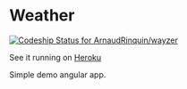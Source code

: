 # Weather

[ ![Codeship Status for ArnaudRinquin/wayzer](https://www.codeship.io/projects/7ae36440-ae06-0132-b077-526b9a410e37/status)](https://www.codeship.io/projects/68768)

See it running on [Heroku](http://wayzer.herokuapp.com/)

Simple demo angular app.
